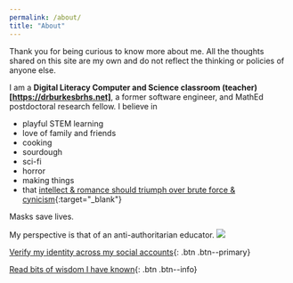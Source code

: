 ```yaml
---
permalink: /about/
title: "About"
---
```

Thank you for being curious to know more about me. All the thoughts shared on this site are my own and do not reflect the thinking or policies of anyone else.

I am a **Digital Literacy Computer and Science classroom (teacher)[https://drburkesbrhs.net]**, a former software engineer, and MathEd postdoctoral research fellow. I believe in

- playful STEM learning
- love of family and friends
- cooking
- sourdough
- sci-fi
- horror
- making things
- that [intellect & romance should triumph over brute force & cynicism](https://www.youtube.com/watch?v=M9P4SxtphJ4){:target="_blank"}

Masks save lives.



My perspective is that of an anti-authoritarian educator. [![](https://ik.imagekit.io/scurryday/asst/AntiAuthoritarianEducation.png?tr=w-100)](https://ik.imagekit.io/scurryday/asst/AntiAuthoritarianEducation.png)


[Verify my identity across my social accounts](/../verify/){: .btn .btn--primary}

[Read bits of wisdom I have known](/wisdom/){: .btn .btn--info}